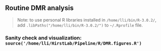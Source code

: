 ## Routine DMR analysis
> Note: to use personal R libraries installed in `/home/lli/bin/R-3.0.2/`, add `.libPaths("/home/lli/bin/R-3.0.2/")` to `~/.Rprofile` file.   
### Sanity check and visualization: `source('/home/lli/HirstLab/Pipeline/R/DMR.figures.R')`
 